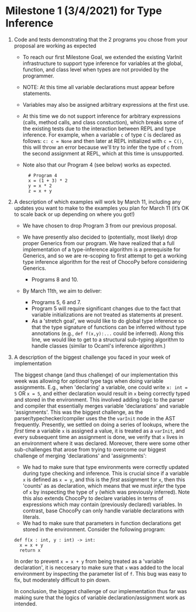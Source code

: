 # Milestone 1 (3/4/2021) for Type Inference

1. Code and tests demonstrating that the 2 programs you chose from your proposal are working as expected

   - To reach our first Milestone Goal, we extended the existing VarInit infrastructure to support type inference for variables at the global, function, and class level when types are not provided by the programmer. 

   - NOTE: At this time all variable declarations must appear before statements. 

   - Variables may also be assigned arbitrary expressions at the first use. 

   - At this time we do not support inference for arbitrary expressions (calls, method calls, and class constuction), which breaks some of the existing tests due to the interaction between REPL and type inference. For example, when a variable `c` of type `C` is declared as follows: `c: c = None` and then later at REPL initialized with `c = C()`, this will throw an error because we'll try to infer the type of `c` from the second assignment at REPL, which at this time is unsupported. 

   - Note also that our Program 4 (see below) works as expected.
      ```
        # Program 4
        x = (1 + 3) * 2
        y = x * 2
        z = x + y
      ``` 
      

2. A description of which examples will work by March 11, including any updates you want to make to the examples you plan for March 11 (it’s OK to scale back or up depending on where you got!)

   - We have chosen to drop Program 3 from our previous proposal. 
   - We have presently also decided to (potentially, most likely) drop proper Generics from our program. We have realized that a full implementation of a type-inference algorithm is a prerequisite for Generics, and so we are re-scoping to first attempt to get a working type inference algorithm for the rest of ChocoPy before considering Generics.
     - Programs 8 and 10. 

   - By March 11th, we aim to deliver: 
     - Programs 5, 6 and 7. 
     - Program 5 will require significant changes due to the fact that variable initializations are not treated as statements at present. 
     - As a 'stretch goal', we would like to do global type inference so that the type signature of functions can be inferred without type annotations (e.g., `def f(x,y):...` could be inferred). Along this line, we would like to get to a structural sub-typing algorithm to handle classes (similar to Ocaml's inference algorithm.)

3. A description of the biggest challenge you faced in your week of implementation

   The biggest change (and thus challenge) of our implementation this week was allowing for *optional* type tags when doing variable assignments. E.g., when 'declaring' a variable, one could write `x: int = 5` OR `x = 5`, and either declaration would result in `x` being correctly typed and stored in the environment. This involved adding logic to the parser and compiler that essentially merges variable 'declarations' and variable 'assignments'. This was the biggest challenge, as the parser/typechecker/compiler uses the the `varInit` node in the AST frequently. Presently, we settled on doing a series of lookups, where the *first* time a variable `x` is assigned a value, it is treated as a `varInit`, and every subsequent time an assignment is done, we verify that `x` lives in an environment where it was declared. Moreover, there were some other sub-challenges that arose from trying to overcome our biggest challenge of merging 'declarations' and 'assignments':

   - We had to make sure that type environments were correctly updated during type checking and inference. This is crucial since if a variable `x` is defined as `x = y`, and this is the *first* assignment for `x`, then this 'counts' as as declaration, which means that we must *infer* the type of `x` by inspecting the type of `y` (which was previously inferred). Note this also extends ChocoPy to declare variables in terms of expressions which may contain (previously declared) variables. In contrast, base ChocoPy can only handle variable declarations with literals.
   - We had to make sure that parameters in function declarations get stored in the environment. Consider the following program:

   ```
   def f(x : int, y : int) -> int:
     x = x + y
     return x
   ```
   In order to prevent `x = x + y` from being treated as a 'variable declaration', it is neccesary to make sure that `x` was added to the local environment by inspecting the parameter list of `f`. This bug was easy to fix, but moderately difficult to pin down.

   In conclusion, the biggest challenge of our implementation thus far was making sure that the logics of variable declaration/assignment work as intended.

